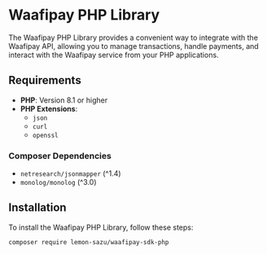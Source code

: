 # Waafipay PHP Library

The Waafipay PHP Library provides a convenient way to integrate with the Waafipay API, allowing you to manage transactions, handle payments, and interact with the Waafipay service from your PHP applications.

## Requirements

- **PHP**: Version 8.1 or higher
- **PHP Extensions**:
  - `json`
  - `curl`
  - `openssl`

### Composer Dependencies

- `netresearch/jsonmapper` (^1.4)
- `monolog/monolog` (^3.0)

## Installation

To install the Waafipay PHP Library, follow these steps:

```
composer require lemon-sazu/waafipay-sdk-php
```
